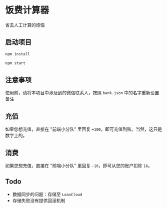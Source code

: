 # 饭费计算器

省去人工计算的烦恼

## 启动项目

```sh
npm install
```

```sh
npm start
```

## 注意事项

使用前，请将本项目中涉及到的微信联系人，按照 `bank.json` 中的名字重新设置备注

## 充值
如果您想充值，直接在 "前端小分队" 里回复 `+100`，即可充值到账。当然，这只是数字上的。

## 消费
如果您想充值，直接在 "前端小分队" 里回复 `-16`，即可从您的账户扣除 `16`。


## Todo

- 数据同步的问题：存储至 `LeanCloud`
- 存储失败没有提供回滚机制